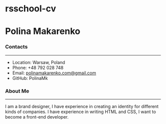 # rsschool-cv

# Polina Makarenko

### Contacts
---
* Location: Warsaw, Poland
* Phone: +48 792 028 748
* Email: polinamakarenko.com@gmail.com
* GitHub: PolinaMk


### About Me
---
I am a brand designer, I have experience in creating an identity for different kinds of companies. I have experience in writing HTML and CSS, I want to become a front-end developer. 